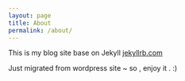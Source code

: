 ```yaml
---
layout: page
title: About
permalink: /about/
---
```


This is my blog site base on Jekyll  [jekyllrb.com](http://jekyllrb.com/)

Just migrated from wordpress site ~ so , enjoy it . :)